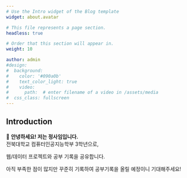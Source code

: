 ```yaml
---
# Use the Intro widget of the Blog template
widget: about.avatar

# This file represents a page section.
headless: true

# Order that this section will appear in.
weight: 10

author: admin
#design:
#  background:
#    color: '#090a0b'
#    text_color_light: true
#    video:
#      path:  # enter filename of a video in /assets/media
#  css_class: fullscreen
---
```

Introduction
---
👋 **안녕하세요! 저는 정사임입니다.**  
전북대학교 컴퓨터인공지능학부 3학년으로, 

웹/데이터 프로젝트와 공부 기록을 공유합니다.

아직 부족한 점이 많지만 꾸준히 기록하여 공부기록을 올릴 예정이니 기대해주세요!
